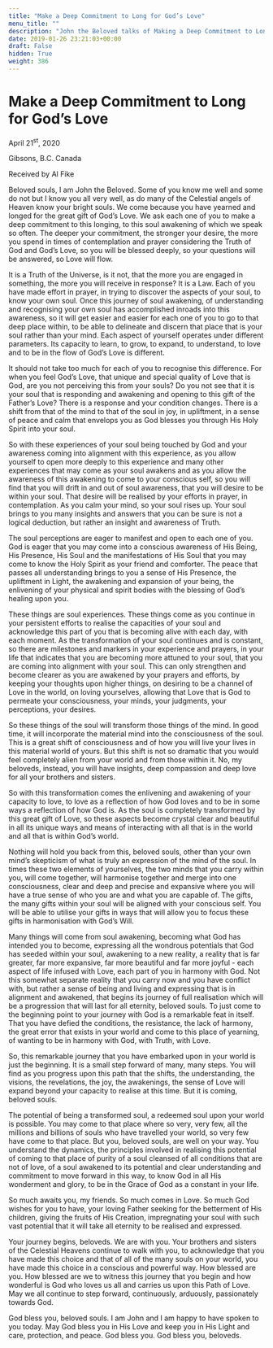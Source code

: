 ```yaml
---
title: "Make a Deep Commitment to Long for God’s Love"
menu_title: ""
description: "John the Beloved talks of Making a Deep Commitment to Long for God’s Love"
date: 2019-01-26 23:21:03+00:00
draft: False
hidden: True
weight: 386
---
```

# Make a Deep Commitment to Long for God’s Love

April 21<sup>st</sup>, 2020

Gibsons, B.C. Canada

Received by Al Fike

Beloved souls, I am John the Beloved. Some of you know me well and some do not but I know you all very well, as do many of the Celestial angels of Heaven know your bright souls. We come because you have yearned and longed for the great gift of God’s Love. We ask each one of you to make a deep commitment to this longing, to this soul awakening of which we speak so often. The deeper your commitment, the stronger your desire, the more you spend in times of contemplation and prayer considering the Truth of God and God’s Love, so you will be blessed deeply, so your questions will be answered, so Love will flow. 

It is a Truth of the Universe, is it not, that the more you are engaged in something, the more you will receive in response? It is a Law. Each of you have made effort in prayer, in trying to discover the aspects of your soul, to know your own soul. Once this journey of soul awakening, of understanding and recognising your own soul has accomplished inroads into this awareness, so it will get easier and easier for each one of you to go to that deep place within, to be able to delineate and discern that place that is your soul rather than your mind. Each aspect of yourself operates under different parameters. Its capacity to learn, to grow, to expand, to understand, to love and to be in the flow of God’s Love is different. 

It should not take too much for each of you to recognise this difference. For when you feel God’s Love, that unique and special quality of Love that is God, are you not perceiving this from your souls? Do you not see that it is your soul that is responding and awakening and opening to this gift of the Father’s Love? There is a response and your condition changes. There is a shift from that of the mind to that of the soul in joy, in upliftment, in a sense of peace and calm that envelops you as God blesses you through His Holy Spirit into your soul. 

So with these experiences of your soul being touched by God and your awareness coming into alignment with this experience, as you allow yourself to open more deeply to this experience and many other experiences that may come as your soul awakens and as you allow the awareness of this awakening to come to your conscious self, so you will find that you will drift in and out of soul awareness, that you will desire to be within your soul. That desire will be realised by your efforts in prayer, in contemplation. As you calm your mind, so your soul rises up. Your soul brings to you many insights and answers that you can be sure is not a logical deduction, but rather an insight and awareness of Truth. 

The soul perceptions are eager to manifest and open to each one of you. God is eager that you may come into a conscious awareness of His Being, His Presence, His Soul and the manifestations of His Soul that you may come to know the Holy Spirit as your friend and comforter. The peace that passes all understanding brings to you a sense of His Presence, the upliftment in Light, the awakening and expansion of your being, the enlivening of your physical and spirit bodies with the blessing of God’s healing upon you. 

These things are soul experiences. These things come as you continue in your persistent efforts to realise the capacities of your soul and acknowledge this part of you that is becoming alive with each day, with each moment. As the transformation of your soul continues and is constant, so there are milestones and markers in your experience and prayers, in your life that indicates that you are becoming more attuned to your soul, that you are coming into alignment with your soul. This can only strengthen and become clearer as you are awakened by your prayers and efforts, by keeping your thoughts upon higher things, on desiring to be a channel of Love in the world, on loving yourselves, allowing that Love that is God to permeate your consciousness, your minds, your judgments, your perceptions, your desires. 

So these things of the soul will transform those things of the mind. In good time, it will incorporate the material mind into the consciousness of the soul. This is a great shift of consciousness and of how you will live your lives in this material world of yours. But this shift is not so dramatic that you would feel completely alien from your world and from those within it. No, my beloveds, instead, you will have insights, deep compassion and deep love for all your brothers and sisters.

So with this transformation comes the enlivening and awakening of your capacity to love, to love as a reflection of how God loves and to be in some ways a reflection of how God is. As the soul is completely transformed by this great gift of Love, so these aspects become crystal clear and beautiful in all its unique ways and means of interacting with all that is in the world and all that is within God’s world. 

Nothing will hold you back from this, beloved souls, other than your own mind’s skepticism of what is truly an expression of the mind of the soul. In times these two elements of yourselves, the two minds that you carry within you, will come together, will harmonise together and merge into one consciousness, clear and deep and precise and expansive where you will have a true sense of who you are and what you are capable of. The gifts, the many gifts within your soul will be aligned with your conscious self. You will be able to utilise your gifts in ways that will allow you to focus these gifts in harmonisation with God’s Will. 

Many things will come from soul awakening, becoming what God has intended you to become, expressing all the wondrous potentials that God has seeded within your soul, awakening to a new reality, a reality that is far greater, far more expansive, far more beautiful and far more joyful - each aspect of life infused with Love, each part of you in harmony with God. Not this somewhat separate reality that you carry now and you have conflict with, but rather a sense of being and living and expressing that is in alignment and awakened, that begins its journey of full realisation which will be a progression that will last for all eternity, beloved souls. To just come to the beginning point to your journey with God is a remarkable feat in itself. That you have defied the conditions, the resistance, the lack of harmony, the great error that exists in your world and come to this place of yearning, of wanting to be in harmony with God, with Truth, with Love. 

So, this remarkable journey that you have embarked upon in your world is just the beginning. It is a small step forward of many, many steps. You will find as you progress upon this path that the shifts, the understanding, the visions, the revelations, the joy, the awakenings, the sense of Love will expand beyond your capacity to realise at this time. But it is coming, beloved souls. 

The potential of being a transformed soul, a redeemed soul upon your world is possible. You may come to that place where so very, very few, all the millions and billions of souls who have travelled your world, so very few have come to that place. But you, beloved souls, are well on your way. You understand the dynamics, the principles involved in realising this potential of coming to that place of purity of a soul cleansed of all conditions that are not of love, of a soul awakened to its potential and clear understanding and commitment to move forward in this way, to know God in all His wonderment and glory, to be in the Grace of God as a constant in your life.

So much awaits you, my friends. So much comes in Love. So much God wishes for you to have, your loving Father seeking for the betterment of His children, giving the fruits of His Creation, impregnating your soul with such vast potential that it will take all eternity to be realised and expressed. 

Your journey begins, beloveds. We are with you. Your brothers and sisters of the Celestial Heavens continue to walk with you, to acknowledge that you have made this choice and that of all of the many souls on your world, you have made this choice in a conscious and powerful way. How blessed are you. How blessed are we to witness this journey that you begin and how wonderful is God who loves us all and carries us upon this Path of Love. May we all continue to step forward, continuously, arduously, passionately towards God.

God bless you, beloved souls. I am John and I am happy to have spoken to you today. May God bless you in His Love and keep you in His Light and care, protection, and peace. God bless you. God bless you, beloveds.    
